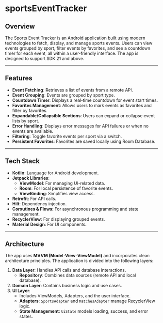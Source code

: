 # sportsEventTracker

## Overview

The Sports Event Tracker is an Android application built using modern technologies to fetch, display, and manage sports events. Users can view events grouped by sport, filter events by favorites, and see a countdown timer for each event, all within a user-friendly interface. The app is designed to support SDK 21 and above.

---

## Features

- **Event Fetching**: Retrieves a list of events from a remote API.
- **Event Grouping**: Events are grouped by sport type.
- **Countdown Timer**: Displays a real-time countdown for event start times.
- **Favorites Management**: Allows users to mark events as favorites and filter by favorites.
- **Expandable/Collapsible Sections**: Users can expand or collapse event lists by sport.
- **Error Handling**: Displays error messages for API failures or when no events are available.
- **Filtering**: Toggle favorite events per sport via a switch.
- **Persistent Favorites**: Favorites are saved locally using Room Database.

---

## Tech Stack

- **Kotlin**: Language for Android development.
- **Jetpack Libraries**:
    - **ViewModel**: For managing UI-related data.
    - **Room**: For local persistence of favorite events.
    - **ViewBinding**: Simplifies view access.
- **Retrofit**: For API calls.
- **Hilt**: Dependency injection.
- **Coroutines & Flows**: For asynchronous programming and state management.
- **RecyclerView**: For displaying grouped events.
- **Material Design**: For UI components.

---

## Architecture

The app uses **MVVM (Model-View-ViewModel)** and incorporates clean architecture principles. The application is divided into the following layers:

1. **Data Layer**: Handles API calls and database interactions.
    - **Repository**: Combines data sources (remote API and local database).
2. **Domain Layer**: Contains business logic and use cases.
3. **UI Layer**:
    - Includes ViewModels, Adapters, and the user interface.
    - **Adapters**: `SportsAdapter` and `MatchesAdapter` manage RecyclerView logic.
    - **State Management**: `UiState` models loading, success, and error states.

